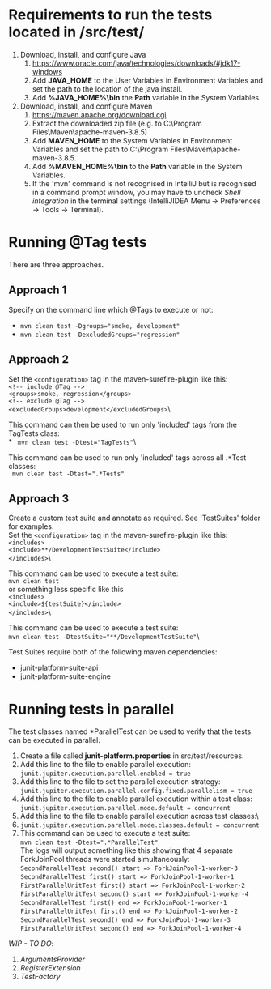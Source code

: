 # Requirements to run the tests located in /src/test/
1. Download, install, and configure Java
   1. https://www.oracle.com/java/technologies/downloads/#jdk17-windows
   2. Add **JAVA_HOME** to the User Variables in Environment Variables and set the path to the location of the java install.
   3. Add **%JAVA_HOME%\bin** the **Path** variable in the System Variables.
2. Download, install, and configure Maven 
   1. https://maven.apache.org/download.cgi
   2. Extract the downloaded zip file (e.g. to C:\Program Files\Maven\apache-maven-3.8.5)
   3. Add **MAVEN_HOME** to the System Variables in Environment Variables and set the path to C:\Program Files\Maven\apache-maven-3.8.5.
   4. Add **%MAVEN_HOME%\bin** to the **Path** variable in the System Variables.
   5. If the 'mvn' command is not recognised in IntelliJ but is recognised in a command prompt window, you may have to uncheck _Shell integration_ in
the terminal settings (IntelliJIDEA Menu -> Preferences -> Tools -> Terminal).
# Running @Tag tests
   There are three approaches.
## Approach 1
Specify on the command line which @Tags to execute or not:
   * `mvn clean test -Dgroups="smoke, development"`
   * `mvn clean test -DexcludedGroups="regression"`
## Approach 2
Set the `<configuration>` tag in the maven-surefire-plugin like this:\
   `<!-- include @Tag -->`\
   `<groups>smoke, regression</groups>`\
   `<!-- exclude @Tag -->`\
   `<excludedGroups>development</excludedGroups>`\

This command can then be used to run only 'included' tags from the TagTests class:\
     * ` mvn clean test -Dtest="TagTests"`\

This command can be used to run only 'included' tags across all .*Test classes:\
` mvn clean test -Dtest=".*Tests"`
## Approach 3 
Create a custom test suite and annotate as required. See 'TestSuites' folder for examples.\
Set the `<configuration>` tag in the maven-surefire-plugin like this:\
`<includes>`\
`<include>**/DevelopmentTestSuite</include>`\
`</includes>`\

This command can be used to execute a test suite:\
`mvn clean test`\
or something less specific like this\
`<includes>`\
`<include>${testSuite}</include>`\
`</includes>`\

This command can be used to execute a test suite:\
`mvn clean test -DtestSuite="**/DevelopmentTestSuite"`\

Test Suites require both of the following maven dependencies:
* junit-platform-suite-api
* junit-platform-suite-engine

# Running tests in parallel
The test classes named *ParallelTest can be used to verify that the tests can be executed in parallel.
1. Create a file called **junit-platform.properties**  in src/test/resources.
2. Add this line to the file to enable parallel execution:\
`junit.jupiter.execution.parallel.enabled = true`
3. Add this line to the file to set the parallel execution strategy:\
`junit.jupiter.execution.parallel.config.fixed.parallelism = true`
4. Add this line to the file to enable parallel execution within a test class:\
`junit.jupiter.execution.parallel.mode.default = concurrent`
5. Add this line to the file to enable parallel execution across test classes:\
6. `junit.jupiter.execution.parallel.mode.classes.default = concurrent`
7. This command can be used to execute a test suite:\
   `mvn clean test -Dtest=".*ParallelTest"`\
The logs will output something like this showing that 4 separate ForkJoinPool threads were started simultaneously:\
`SecondParallelTest second() start => ForkJoinPool-1-worker-3`
`SecondParallelTest first() start => ForkJoinPool-1-worker-1`
`FirstParallelUnitTest first() start => ForkJoinPool-1-worker-2`
`FirstParallelUnitTest second() start => ForkJoinPool-1-worker-4`
`SecondParallelTest first() end => ForkJoinPool-1-worker-1`
`FirstParallelUnitTest first() end => ForkJoinPool-1-worker-2`
`SecondParallelTest second() end => ForkJoinPool-1-worker-3`
`FirstParallelUnitTest second() end => ForkJoinPool-1-worker-4`

_WIP - TO DO_:
1. _ArgumentsProvider_
2. _RegisterExtension_
3. _TestFactory_
